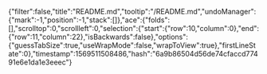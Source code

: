 {"filter":false,"title":"README.md","tooltip":"/README.md","undoManager":{"mark":-1,"position":-1,"stack":[]},"ace":{"folds":[],"scrolltop":0,"scrollleft":0,"selection":{"start":{"row":10,"column":0},"end":{"row":11,"column":22},"isBackwards":false},"options":{"guessTabSize":true,"useWrapMode":false,"wrapToView":true},"firstLineState":0},"timestamp":1569511508486,"hash":"6a9b86504d56de74cfaccd77491e6e1da1e3eeec"}